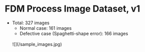 # FDM Process Image Dataset, v1

- Total: 327 images
    - Normal case: 161 images
    - Defective case (Spaghetti-shape error): 166 images  
    <br>
    ![](/sample_images.jpg)